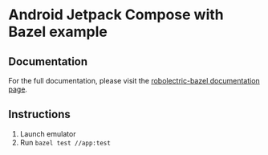 # Android Jetpack Compose with Bazel example

## Documentation

For the full documentation, please visit
the [robolectric-bazel documentation page](https://github.com/robolectric/robolectric-bazel#usage).

## Instructions

1) Launch emulator
2) Run `bazel test //app:test`
